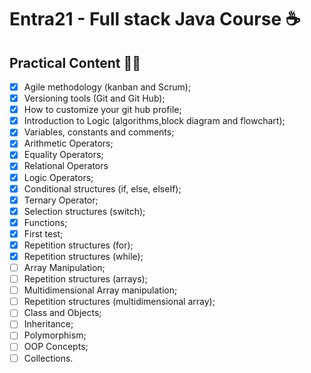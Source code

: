 # Entra21 - Full stack Java Course ☕

## Practical Content ✍🏻


- [x] Agile methodology (kanban and Scrum);
- [x] Versioning tools (Git and Git Hub);
- [x] How to customize your git hub profile;
- [x] Introduction to Logic (algorithms,block diagram and flowchart);
- [x] Variables, constants and comments;
- [x] Arithmetic Operators;
- [x] Equality Operators;
- [x] Relational Operators
- [x] Logic Operators;
- [x] Conditional structures (if, else, elseIf);
- [x] Ternary Operator;
- [x] Selection structures (switch);
- [x] Functions;
- [x] First test;
- [x] Repetition structures (for);
- [x] Repetition structures (while);
- [ ] Array Manipulation;
- [ ] Repetition structures (arrays);
- [ ] Multidimensional Array manipulation;
- [ ] Repetition structures (multidimensional array);
- [ ] Class and Objects;
- [ ] Inheritance;
- [ ] Polymorphism;
- [ ] OOP Concepts;
- [ ] Collections.
